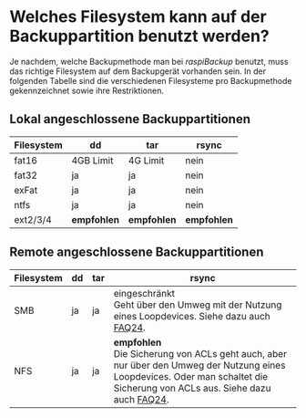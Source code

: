 # Welches Filesystem kann auf der Backuppartition benutzt werden?

Je nachdem, welche Backupmethode man bei *raspiBackup* benutzt, muss das
richtige Filesystem auf dem Backupgerät vorhanden sein. In der folgenden
Tabelle sind die verschiedenen Filesysteme pro Backupmethode gekennzeichnet
sowie ihre Restriktionen.

## Lokal angeschlossene Backuppartitionen

| Filesystem | dd        | tar       | rsync |
|------------|-----------|-----------|-------|
| fat16      | 4GB Limit | 4G Limit  | nein  |
| fat32      | ja        | ja        | nein  |
| exFat      | ja        | ja        | nein  |
| ntfs       | ja        | ja        | nein  |
| ext2/3/4   | **empfohlen** | **empfohlen** | **empfohlen** |

## Remote angeschlossene Backuppartitionen

| Filesystem | dd         | tar      | rsync      |
|------------|------------|----------|------------|
| SMB        | ja | ja | eingeschränkt <br> Geht über den Umweg mit der Nutzung eines Loopdevices. Siehe dazu auch [FAQ24](faq.md#faq24). |
| NFS        | ja | ja | **empfohlen** <br> Die Sicherung von ACLs geht auch, aber nur über den Umweg der Nutzung eines Loopdevices. Oder man schaltet die Sicherung von ACLs aus. Siehe dazu auch [FAQ24](faq.md#faq24). |

[.status]: translated
[.source]: https://www.linux-tips-and-tricks.de/de/raspibackupcategoried/578-welches-dateisystem-kann-auf-dem-backupgeraet-benutzt-werden
[.source]: https://www.linux-tips-and-tricks.de/en/raspibackupcategorye/580-which-filesystem-can-be-used-on-the-backup-partition

